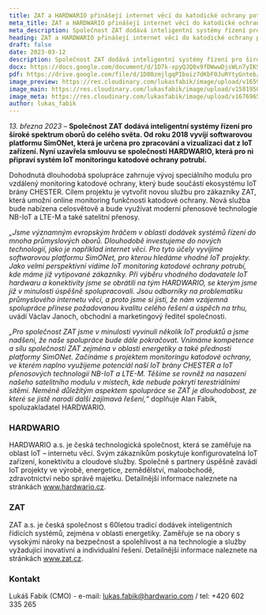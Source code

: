 ```yaml
---
title: ZAT a HARDWARIO přinášejí internet věcí do katodické ochrany potrubí
meta_title: ZAT a HARDWARIO přinášejí internet věcí do katodické ochrany potrubí
meta_description: Společnost ZAT dodává inteligentní systémy řízení pro široké spektrum oborů do celého světa. Od roku 2018 vyvíjí softwarovou platformu SimONet, která je určena pro zpracování a vizualizaci dat z IoT zařízení. Nyní uzavřela smlouvu se společností HARDWARIO, která pro ni připraví systém IoT monitoringu katodové ochrany potrubí.
heading: ZAT a HARDWARIO přinášejí internet věcí do katodické ochrany potrubí
draft: false
date: 2023-03-12
description: Společnost ZAT dodává inteligentní systémy řízení pro široké spektrum oborů do celého světa. Od roku 2018 vyvíjí softwarovou platformu SimONet, která je určena pro zpracování a vizualizaci dat z IoT zařízení. Nyní uzavřela smlouvu se společností HARDWARIO, která pro ni připraví systém IoT monitoringu katodové ochrany potrubí. 
docx: https://docs.google.com/document/d/1D7k-xpyQJQ0x9fDWwwDjsWLn7yIKS6Q7/edit?usp=sharing&ouid=100979526148034723712&rtpof=true&sd=true
pdf: https://drive.google.com/file/d/1D80zmjlgqPIboiz7dKbF0JuRYtyGnteb/view?usp=sharing
image_preview: https://res.cloudinary.com/lukasfabik/image/upload/v1659092017/press/AlanFabik_PavelHubner-1.jpg
image_main: https://res.cloudinary.com/lukasfabik/image/upload/v1581950249/blog/wide_placeholder.jpg
image_meta: https://res.cloudinary.com/lukasfabik/image/upload/v1676965098/press/2023-02-21-fs-assets.cs.png
author: lukas_fabik
---
```


*13. března 2023* – **Společnost ZAT dodává inteligentní systémy řízení pro široké spektrum oborů do celého světa. Od roku 2018 vyvíjí softwarovou platformu SimONet, která je určena pro zpracování a vizualizaci dat z IoT zařízení. Nyní uzavřela smlouvu se společností HARDWARIO, která pro ni připraví systém IoT monitoringu katodové ochrany potrubí.**

Dohodnutá dlouhodobá spolupráce zahrnuje vývoj speciálního modulu pro vzdálený monitoring katodové ochrany, který bude součástí ekosystému IoT brány CHESTER. Cílem projektu je vytvořit novou službu pro zákazníky ZAT, která umožní online monitoring funkčnosti katodové ochrany. Nová služba bude nabízena celosvětově a bude využívat moderní přenosové technologie NB-IoT a LTE-M a také satelitní přenosy. 

*„Jsme významným evropským hráčem v oblasti dodávek systémů řízení do mnoha průmyslových oborů. Dlouhodobě investujeme do nových technologií, jako je například internet věcí. Pro tyto účely vyvíjíme softwarovou platformu SimONet, pro kterou hledáme vhodné IoT projekty. Jako velmi perspektivní vidíme IoT monitoring katodové ochrany potrubí, kde máme již vytipované zákazníky. Při výběru vhodného dodavatele IoT hardwaru a konektivity jsme se obrátili na tým HARDWARIO, se kterým jsme již v minulosti úspěšně spolupracovali. Jsou odborníky na problematiku průmyslového internetu věcí, a proto jsme si jisti, že nám vzájemná spolupráce přinese požadovanou kvalitu celého řešení a úspěch na trhu,* uvádí Václav Janoch, obchodní a marketingový ředitel společnosti.

*„Pro společnost ZAT jsme v minulosti vyvinuli několik IoT produktů a jsme nadšeni, že naše spolupráce bude dále pokračovat. Vnímáme kompetence a sílu společnosti ZAT zejména v oblasti energetiky a také přednosti platformy SimONet. Začínáme s projektem monitoringu katodové ochrany, ve kterém naplno využijeme potenciál naší IoT brány CHESTER a IoT přenosových technologií NB-IoT a LTE-M. Těšíme se rovněž na nasazení našeho satelitního modulu v místech, kde nebude pokrytí terestriálními sítěmi. Neméně důležitým aspektem spolupráce se ZAT je dlouhodobost, ze které se jistě narodí další zajímavá řešení,“* doplňuje Alan Fabik, spoluzakladatel HARDWARIO.

### HARDWARIO

HARDWARIO a.s. je česká technologická společnost, která se zaměřuje na oblast IoT – internetu věcí. Svým zákazníkům poskytuje konfigurovatelná IoT zařízení, konektivitu a cloudové služby. Společně s partnery úspěšně zavádí IoT projekty ve výrobě, energetice, zemědělství, maloobchodě, zdravotnictví nebo správě majetku. Detailnější informace naleznete na stránkách www.hardwario.cz.

### ZAT

ZAT a.s.  je česká společnost s 60letou tradicí dodávek inteligentních řídících systémů, zejména v oblasti energetiky. Zaměřuje se na obory s vysokými nároky na bezpečnost a spolehlivost a na technologie a služby vyžadující inovativní a individuální řešení. Detailnější informace naleznete na stránkách www.zat.cz.

### Kontakt

Lukáš Fabik (CMO) - e-mail: lukas.fabik@hardwario.com / tel: +420 602 335 265